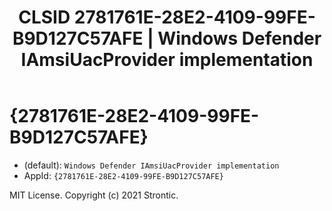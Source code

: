 ﻿---
title: "CLSID 2781761E-28E2-4109-99FE-B9D127C57AFE | Windows Defender IAmsiUacProvider implementation"
excerpt: What is COM-Object CLSID 2781761E-28E2-4109-99FE-B9D127C57AFE?
---

# {2781761E-28E2-4109-99FE-B9D127C57AFE}

* (default): `Windows Defender IAmsiUacProvider implementation`
* AppId: `{2781761E-28E2-4109-99FE-B9D127C57AFE}`

MIT License. Copyright (c) 2021 Strontic.


